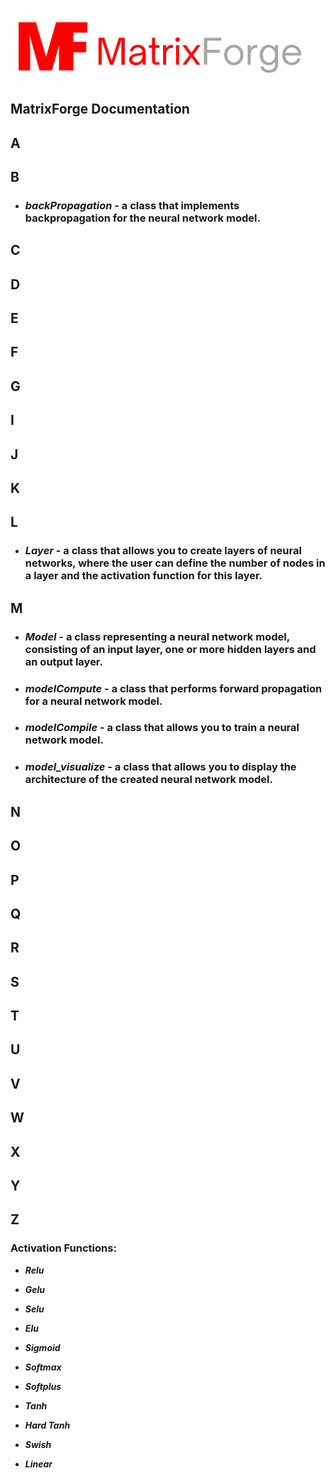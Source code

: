 [![Alt text](/branding/logo1.png "Optional title")](https://github.com/Kacperaan/matrixforge)

## MatrixForge Documentation

## A
## B
- ### ***backPropagation*** - a class that implements backpropagation for the neural network model.
## C
## D
## E
## F
## G
## I
## J
## K
## L
- ### ***Layer*** - a class that allows you to create layers of neural networks, where the user can define the number of nodes in a layer and the activation function for this layer.
## M
- ### ***Model*** - a class representing a neural network model, consisting of an input layer, one or more hidden layers and an output layer.
- ### ***modelCompute*** - a class that performs forward propagation for a neural network model.
- ### ***modelCompile*** - a class that allows you to train a neural network model.
- ### ***model_visualize*** - a class that allows you to display the architecture of the created neural network model.
## N
## O
## P
## Q
## R
## S
## T
## U
## V
## W
## X
## Y
## Z

### Activation Functions:

- ***Relu***

- ***Gelu***

- ***Selu***

- ***Elu***

- ***Sigmoid***

- ***Softmax***

- ***Softplus***

- ***Tanh***

- ***Hard Tanh***

- ***Swish***

- ***Linear***
